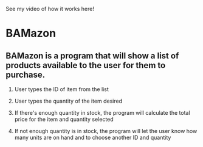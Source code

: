 
See my video of how it works here!




# BAMazon

## BAMazon is a program that will show a list of products available to the user for them to purchase.

1. User types the ID of item from the list

2. User types the quantity of the item desired

3. If there's enough quantity in stock, the program will calculate the total price for the item and quantity selected

4. If not enough quantity is in stock, the program will let the user know how many units are on hand and to choose another ID and quantity